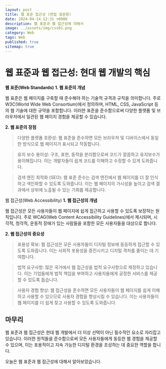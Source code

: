 ```yaml
---
layout: post
title: 웹 표준 접근성 (면접 질문용)
date: 2024-04-14 12:31 +0900
description: 웹 표준과 웹 접근성에 대해서
image: ../assets/img/css01.png
category: Web
tags: Web
published: true
sitemap: true
---
```




# 웹 표준과 웹 접근성: 현대 웹 개발의 핵심
**웹 표준(Web Standards)**
**1. 웹 표준의 개념**

웹 표준은 웹 페이지를 구축할 때 준수해야 하는 기술적 규격과 규칙을 의미합니다. 주로 W3C(World Wide Web Consortium)에서 정의하며, HTML, CSS, JavaScript 등의 웹 기술에 대한 규약을 포함합니다. 이러한 표준을 준수함으로써 다양한 플랫폼 및 브라우저에서 일관된 웹 페이지 경험을 제공할 수 있습니다.

**2. 웹 표준의 장점**

> 다양한 플랫폼 호환성: 웹 표준을 준수하면 모든 브라우저 및 디바이스에서 동일한 방식으로 웹 페이지가 표시되고 작동합니다.

> 유지 보수 용이성: 구조, 표현, 동작을 분리함으로써 코드가 깔끔하고 유지보수가 용이해집니다. 이는 개발자들이 쉽게 코드를 이해하고 수정할 수 있게 도와줍니다.

> 검색 엔진 최적화 (SEO): 웹 표준 준수는 검색 엔진에서 웹 페이지를 더 잘 인식하고 색인화할 수 있도록 도와줍니다. 이는 웹 페이지의 가시성을 높이고 검색 결과에서 상위에 노출될 수 있는 기회를 제공합니다.

웹 접근성(Web Accessibility)
**1. 웹 접근성의 개념**

웹 접근성은 모든 사용자들이 웹 페이지에 쉽게 접근하고 사용할 수 있도록 보장하는 원칙입니다. 주로 WCAG(Web Content Accessibility Guidelines)에서 제시되며, 시각적, 청각적, 운동적 장애가 있는 사람들을 포함한 모든 사용자들을 대상으로 합니다.

**2. 웹 접근성의 중요성**

> 포용성 확보: 웹 접근성은 모든 사용자들이 디지털 정보에 동등하게 접근할 수 있도록 도와줍니다. 이는 사회적 포용성을 증진시키고 디지털 격차를 줄이는 데 기여합니다.

> 법적 요구사항: 많은 국가에서 웹 접근성을 법적 요구사항으로 제정하고 있습니다. 이는 기업들에게 법적 책임을 부여하고 사용자들에게 공정한 서비스를 제공할 수 있도록 돕습니다.

> 사용자 경험 향상: 웹 접근성을 준수하면 모든 사용자들이 웹 페이지를 쉽게 이해하고 사용할 수 있으므로 사용자 경험을 향상시킬 수 있습니다. 이는 사용자들이 웹 페이지를 더 쉽게 찾고 사용할 수 있도록 도와줍니다.

## 마무리
웹 표준과 웹 접근성은 현대 웹 개발에서 더 이상 선택이 아닌 필수적인 요소로 자리잡고 있습니다. 이러한 원칙들을 준수함으로써 모든 사용자들에게 동등한 웹 경험을 제공할 수 있으며, 이는 포용적이고 지속 가능한 디지털 환경을 조성하는 데 중요한 역할을 합니다.

오늘은 웹 표준과 웹 접근성에 대해서 알아보았습니다.